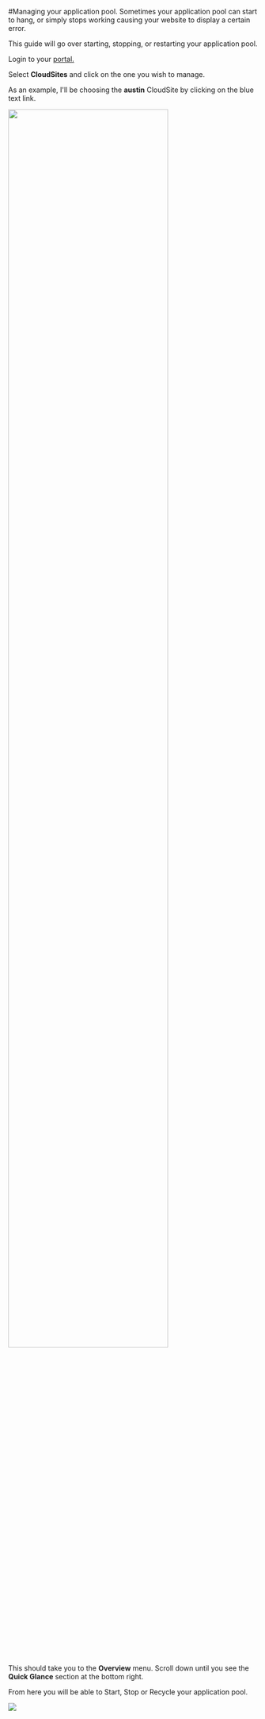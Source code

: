 #Managing your application pool.
Sometimes your application pool can start to hang, or simply stops working causing your website to display a certain error. 

This guide will go over starting, stopping, or restarting your application pool.



Login to your [portal.](https://my.gearhost.com/ "hosting portal.")

Select **CloudSites** and click on the one you wish to manage.

As an example, I'll be choosing the **austin** CloudSite by clicking on the blue text link.

<img src="https://raw.githubusercontent.com/GearHost/docs/master/Images/apppool1.png" width="80%" />




This should take you to the **Overview** menu. Scroll down until you see the **Quick Glance** section at the bottom right. 

From here you will be able to Start, Stop or Recycle your application pool. 

<img src="https://raw.githubusercontent.com/GearHost/docs/master/Images/apppool2.png"  />